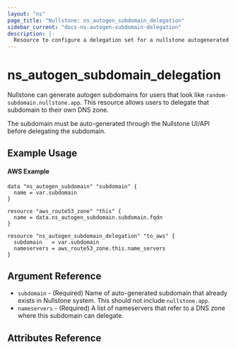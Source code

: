 ```yaml
---
layout: "ns"
page_title: "Nullstone: ns_autogen_subdomain_delegation"
sidebar_current: "docs-ns-autogen-subdomain-delegation"
description: |-
  Resource to configure a delegation set for a nullstone autogenerated subdomain.
---
```


# ns_autogen_subdomain_delegation

Nullstone can generate autogen subdomains for users that look like `random-subdomain.nullstone.app`.
This resource allows users to delegate that subdomain to their own DNS zone.

The subdomain must be auto-generated through the Nullstone UI/API before delegating the subdomain.

## Example Usage

#### AWS Example

```hcl
data "ns_autogen_subdomain" "subdomain" {
  name = var.subdomain
}

resource "aws_route53_zone" "this" {
  name = data.ns_autogen_subdomain.subdomain.fqdn
}

resource "ns_autogen_subdomain_delegation" "to_aws" {
  subdomain   = var.subdomain
  nameservers = aws_route53_zone.this.name_servers
}
```

## Argument Reference

- `subdomain` - (Required) Name of auto-generated subdomain that already exists in Nullstone system. This should not include `nullstone.app`.
- `nameservers` - (Required) A list of nameservers that refer to a DNS zone where this subdomain can delegate.

## Attributes Reference


